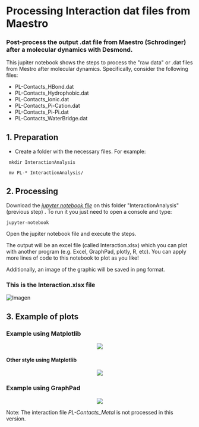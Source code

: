 # Processing Interaction dat files from Maestro

### Post-process the output .dat file from Maestro (Schrodinger) after a molecular dynamics with Desmond. 

This jupiter notebook shows the steps to process the "raw data" or .dat files from Mestro after molecular dynamics. 
Specifically, consider the following files:

* PL-Contacts_HBond.dat
* PL-Contacts_Hydrophobic.dat
* PL-Contacts_Ionic.dat
* PL-Contacts_Pi-Cation.dat
* PL-Contacts_Pi-Pi.dat
* PL-Contacts_WaterBridge.dat 

## 1. Preparation
* Create a folder with the necessary files. For example:

``` mkdir InteractionAnalysis```

``` mv PL-* InteractionAnalysis/```

## 2. Processing

Download the [*jupyter notebook file*](Processing_Interaction_datfiles_from_Maestro.ipynb) on this folder "InteractionAnalysis" (previous step) . To run it you just need to open a console and type:

```jupyter-notebook ```

Open the jupiter notebook file and execute the steps.

The output will be an excel file (called Interaction.xlsx) which you can plot with another program (e.g. Excel, GraphPad, plotly, R, etc). 
You can apply more lines of code to this notebook to plot as you like!

Additionally, an image of the graphic will be saved in png format.

### This is the Interaction.xlsx file

![Imagen](img/excel_out.png)


## 3. Example of plots


### Example using Matplotlib 
<p align="center">
  <img src="img/Interaction.png" />
</p>

#### Other style using Matplotlib

<p align="center">
  <img src="img/Interaction2.png" />
</p>

### Example using GraphPad

<p align="center">
  <img src="img/GraphPad.png" />
</p>


Note:
The interaction file *PL-Contacts_Metal* is not processed in this version.
